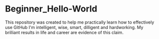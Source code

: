 # Beginner_Hello-World
This repository was created to help me practically learn how to effectively use GitHub
I'm intelligent, wise, smart, dilligent and hardworking.
My brilliant results in life and career are
evidence of this claim.
